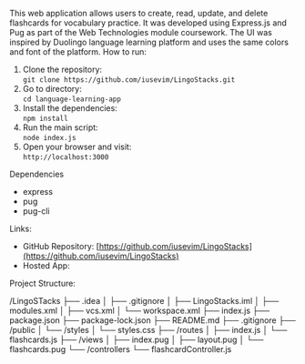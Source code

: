 This web application allows users to create, read, update, and delete flashcards for vocabulary practice. It was developed using Express.js and Pug as part of the Web Technologies module coursework.
The UI was inspired by Duolingo language learning platform and uses the same colors and font of the platform.
How to run:
1. Clone the repository:  
   `git clone https://github.com/iusevim/LingoStacks.git`
2. Go to directory:  
   `cd language-learning-app`
3. Install the dependencies:  
   `npm install`
4. Run the main script:  
   `node index.js`
5. Open your browser and visit:  
   `http://localhost:3000`

Dependencies
- express
- pug
- pug-cli

Links:
- GitHub Repository: [https://github.com/iusevim/LingoStacks](https://github.com/iusevim/LingoStacks)
- Hosted App: []()

Project Structure:

/LingoSTacks ├── .idea │ ├── .gitignore │ ├── LingoStacks.iml │ ├── modules.xml │ ├── vcs.xml │ └── workspace.xml ├── index.js ├── package.json ├── package-lock.json ├── README.md ├── .gitignore ├── /public │ └── /styles │ └── styles.css ├── /routes │ ├── index.js │ └── flashcards.js ├── /views │ ├── index.pug │ ├── layout.pug │ └── flashcards.pug └── /controllers └── flashcardController.js

